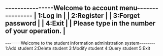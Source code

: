 ----------------Welcome to account menu----------------
|                      1:Log in                       |
|                      2:Register                     |
|                      3:Forget password              |
|                      4:Exit                         |
|     Please type in the number of your operation.    |
-------------------------------------------------------



--------Welcome to the student information administration system--------
1:Add student
2:Delete student
3:Modify student
4:Query student
5:Exit
